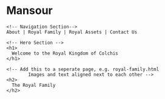 # Mansour

<!DOCTYPE html>
<html>
  <head>
    <meta charset="utf-8" />
    <meta name="viewport" content="width=device-width" />
    <title>Page Title</title>
  </head>
  <body>
    <!--Content goes here-->
  </body>
</html>

<html>
  <head>
    <meta charset="utf-8" />
    <meta name="viewport" content="width=device-width" />
    <title>Web Development Tech Challenge</title>
    <link href="style.css" rel="stylesheet" type="text/css" />
  </head>
  <body>
    <!--Content goes here-->

    <!-- Navigation Section-->
    About | Royal Family | Royal Assets | Contact Us

    <!-- Hero Section -->
    <h1>
      Welcome to the Royal Kingdom of Colchis
    </h1>

    <!-- Add this to a seperate page, e.g. royal-family.html
			Images and text aligned next to each other -->
    <h2>
      The Royal Family
    </h2>

